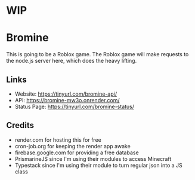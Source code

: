 # WIP
# Bromine
This is going to be a Roblox game. The Roblox game will make requests to the node.js server here, which does the heavy lifting.
## Links
* Website: https://tinyurl.com/bromine-api/
* API: https://bromine-mw3o.onrender.com/
* Status Page: https://tinyurl.com/bromine-status/
## Credits
* render.com for hosting this for free
* cron-job.org for keeping the render app awake
* firebase.google.com for providing a free database
* PrismarineJS since I'm using their modules to access Minecraft
* Typestack since I'm using their module to turn regular json into a JS class
